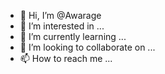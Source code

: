 - 👋 Hi, I’m @Awarage
- 👀 I’m interested in ...
- 🌱 I’m currently learning ...
- 💞️ I’m looking to collaborate on ...
- 📫 How to reach me ...

<!---
Awarage/Awarage is a ✨ special ✨ repository because its `README.md` (this file) appears on your GitHub profile.
You can click the Preview link to take a look at your changes.
--->

